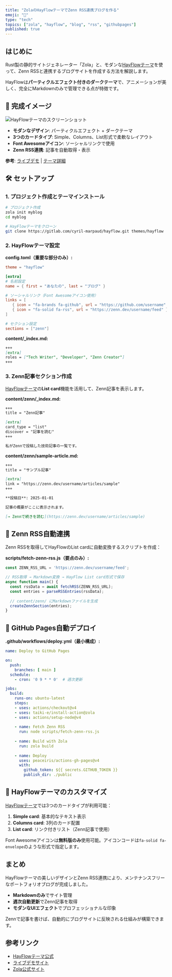 ```yaml
---
title: "ZolaのHayFlowテーマでZenn RSS連携ブログを作る"
emoji: "🚀"
type: "tech"
topics: ["zola", "hayflow", "blog", "rss", "githubpages"]
published: true
---
```


## はじめに

Rust製の静的サイトジェネレーター「Zola」と、モダンな[HayFlowテーマ](https://www.getzola.org/themes/hayflow/)を使って、Zenn RSSと連携するブログサイトを作成する方法を解説します。

HayFlowは**パーティクルエフェクト付きのダークテーマ**で、アニメーションが美しく、完全にMarkdownのみで管理できる点が特徴です。

## 🎯 完成イメージ

![HayFlowテーマのスクリーンショット](https://gitlab.com/cyril-marpaud/hayflow/-/raw/main/screenshot.png)

- **モダンなデザイン**: パーティクルエフェクト + ダークテーマ
- **3つのカードタイプ**: Simple、Columns、List形式で柔軟なレイアウト
- **Font Awesomeアイコン**: ソーシャルリンクで使用
- **Zenn RSS連携**: 記事を自動取得・表示

**参考**: [ライブデモ](https://cyril-marpaud.gitlab.io) | [テーマ詳細](https://www.getzola.org/themes/hayflow/)

## 🛠 セットアップ

### 1. プロジェクト作成とテーマインストール

```bash
# プロジェクト作成
zola init myblog
cd myblog

# HayFlowテーマをクローン
git clone https://gitlab.com/cyril-marpaud/hayflow.git themes/hayflow
```

### 2. HayFlowテーマ設定

**config.toml（重要な部分のみ）:**
```toml
theme = "hayflow"

[extra]
# 名前設定
name = { first = "あなたの", last = "ブログ" }

# ソーシャルリンク（Font Awesomeアイコン使用）
links = [
   { icon = "fa-brands fa-github", url = "https://github.com/username" },
   { icon = "fa-solid fa-rss", url = "https://zenn.dev/username/feed" },
]

# セクション設定
sections = ["zenn"]
```

**content/_index.md:**
```markdown
+++
[extra]
roles = ["Tech Writer", "Developer", "Zenn Creator"]
+++
```

### 3. Zenn記事セクション作成

[HayFlowテーマ](https://www.getzola.org/themes/hayflow/)の**List card**機能を活用して、Zenn記事を表示します。

**content/zenn/_index.md:**
```markdown
+++
title = "Zenn記事"

[extra]
card_type = "list"
discover = "記事を読む"
+++

私がZennで投稿した技術記事の一覧です。
```

**content/zenn/sample-article.md:**
```markdown
+++
title = "サンプル記事"

[extra]
link = "https://zenn.dev/username/articles/sample"
+++

**投稿日**: 2025-01-01

記事の概要がここに表示されます。

[→ Zennで続きを読む](https://zenn.dev/username/articles/sample)
```

## 🔧 Zenn RSS自動連携

Zenn RSSを取得してHayFlowのList cardに自動変換するスクリプトを作成：

**scripts/fetch-zenn-rss.js（要点のみ）:**
```javascript
const ZENN_RSS_URL = 'https://zenn.dev/username/feed';

// RSS取得 → Markdown変換 → HayFlow List card形式で保存
async function main() {
  const rssData = await fetchRSS(ZENN_RSS_URL);
  const entries = parseRSSEntries(rssData);
  
  // content/zenn/ にMarkdownファイルを生成
  createZennSection(entries);
}
```

## 🚀 GitHub Pages自動デプロイ

**.github/workflows/deploy.yml（最小構成）:**
```yaml
name: Deploy to GitHub Pages

on:
  push:
    branches: [ main ]
  schedule:
    - cron: '0 9 * * 0'  # 週次更新

jobs:
  build:
    runs-on: ubuntu-latest
    steps:
    - uses: actions/checkout@v4
    - uses: taiki-e/install-action@zola
    - uses: actions/setup-node@v4
    
    - name: Fetch Zenn RSS
      run: node scripts/fetch-zenn-rss.js
    
    - name: Build with Zola
      run: zola build
    
    - name: Deploy
      uses: peaceiris/actions-gh-pages@v4
      with:
        github_token: ${{ secrets.GITHUB_TOKEN }}
        publish_dir: ./public
```

## 🎨 HayFlowテーマのカスタマイズ

[HayFlowテーマ](https://www.getzola.org/themes/hayflow/)では3つのカードタイプが利用可能：

1. **Simple card**: 基本的なテキスト表示
2. **Columns card**: 3列のカード配置
3. **List card**: リンク付きリスト（Zenn記事で使用）

Font Awesomeアイコンは**無料版のみ**使用可能。アイコンコードは`fa-solid fa-envelope`のような形式で指定します。

## まとめ

HayFlowテーマの美しいデザインとZenn RSS連携により、メンテナンスフリーなポートフォリオブログが完成しました。

- **Markdownのみ**でサイト管理
- **週次自動更新**でZenn記事を取得
- **モダンなUIエフェクト**でプロフェッショナルな印象

Zennで記事を書けば、自動的にブログサイトに反映される仕組みが構築できます。

## 参考リンク

- [HayFlowテーマ公式](https://www.getzola.org/themes/hayflow/)
- [ライブデモサイト](https://cyril-marpaud.gitlab.io)
- [Zola公式サイト](https://www.getzola.org/)